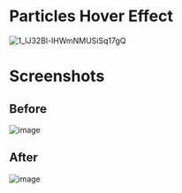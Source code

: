 # Particles Hover Effect

![1_lJ32Bl-lHWmNMUSiSq17gQ](https://user-images.githubusercontent.com/72864817/171863780-16f7afb7-32a5-4547-a427-23c8a8ed0524.png)

# Screenshots

## Before

![image](https://user-images.githubusercontent.com/72864817/174542608-895333e1-ffd0-4cfc-a5bb-04253c8af044.png)


## After

![image](https://user-images.githubusercontent.com/72864817/174542687-a4550f6d-cbe2-49c2-85e2-ef3b3dd65b7b.png)


